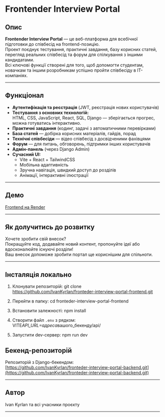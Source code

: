 # Frontender Interview Portal

## Опис

**Frontender Interview Portal** — це веб-платформа для всебічної підготовки до співбесід на frontend-позицію.  
Проект поєднує тестування, практичні завдання, базу корисних статей, перегляд реальних співбесід та форум для спілкування з іншими кандидатами.  
Всі ключові функції створені для того, щоб допомогти студентам, новачкам та іншим розробникам успішно пройти співбесіду в IT-компаніях.

---

## Функціонал

- **Аутентифікація та реєстрація** (JWT, реєстрація нових користувачів)
- **Тестування з основних технологій:**  
  HTML, CSS, JavaScript, React, SQL, Django — зберігається прогрес, можна готуватись інтерактивно.
- **Практичні завдання** (кодинг, задачі з автоматичними перевірками)
- **База статей** — добірка корисних матеріалів, гайдів, порад
- **Технічні співбесіди** — відео співбесід з досвідченими фахівцями
- **Форум** — для питань, обговорень, підтримки інших користувачів
- **Адмін-панель** (через Django Admin)
- **Сучасний UI:**
  - Vite + React + TailwindCSS
  - Мобільна адаптивність
  - Зручна навігація, швидкий доступ до розділів
  - Анімації, інтерактивні ілюстрації

---

## Демо

[Frontend на Render](https://fronteder-interview-portal-frontend.onrender.com/)

---

## Як долучитись до розвитку

Хочете зробити свій внесок?  
Покращуйте код, додавайте новий контент, пропонуйте ідеї або вдосконалюйте існуючі розділи!  
Ваш внесок допоможе зробити портал ще кориснішим для спільноти.

---

## Інсталяція локально

1. Клонувати репозиторій:
   git clone https://github.com/IvanKyrlan/fronteder-interview-portal-frontend.git

2. Перейти в папку:
   cd fronteder-interview-portal-frontend

3. Встановити залежності:
   npm install

4. Створити файл `.env` з рядком:
   VITE*API_URL=адреса*вашого_бекенду/api/

5. Запустити dev-сервер:
   npm run dev

## Бекенд-репозиторій

Репозиторій з Django-бекендом:  
[https://github.com/IvanKyrlan/fronteder-interview-portal-backend.git](https://github.com/IvanKyrlan/fronteder-interview-portal-backend.git)

---

## Автор

Ivan Kyrlan та всі учасники проєкту

---
